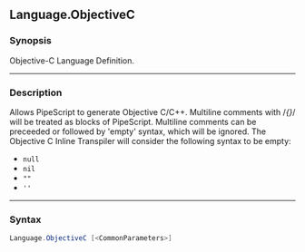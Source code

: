 Language.ObjectiveC
-------------------




### Synopsis
Objective-C Language Definition.



---


### Description

Allows PipeScript to generate Objective C/C++.
Multiline comments with /*{}*/ will be treated as blocks of PipeScript.
Multiline comments can be preceeded or followed by 'empty' syntax, which will be ignored.
The Objective C Inline Transpiler will consider the following syntax to be empty:
* ```null```
* ```nil```
* ```""```
* ```''```



---


### Syntax
```PowerShell
Language.ObjectiveC [<CommonParameters>]
```
